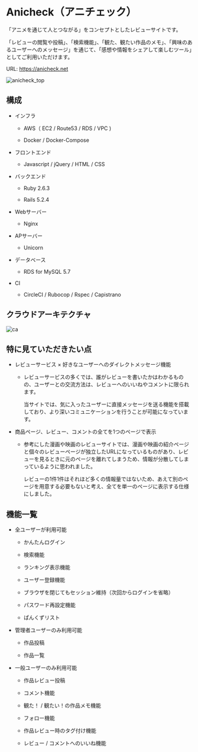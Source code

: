 # Anicheck（アニチェック）

「アニメを通じて人とつながる」をコンセプトとしたレビューサイトです。

「レビューの閲覧や投稿」、「検索機能」、「観た、観たい作品のメモ」、「興味のあるユーザーへのメッセージ」を通じて、「感想や情報をシェアして楽しむツール」としてご利用いただけます。

URL: https://anicheck.net

![anicheck_top](https://user-images.githubusercontent.com/66544830/95273672-9abe5b00-087e-11eb-8d59-e21dc4b5d0d0.png)

## 構成

* インフラ

  - AWS（ EC2 / Route53 / RDS / VPC )

  - Docker / Docker-Compose

* フロントエンド

  - Javascript / jQuery / HTML / CSS

* バックエンド

  - Ruby 2.6.3

  - Rails 5.2.4

* Webサーバー

  - Nginx

* APサーバー

  - Unicorn

* データベース

  - RDS for MySQL 5.7

* CI
  - CircleCI / Rubocop / Rspec / Capistrano

## クラウドアーキテクチャ

![ca](https://user-images.githubusercontent.com/66544830/95276093-34890680-0885-11eb-9128-bbe124d73dad.png)

## 特に見ていただきたい点

* レビューサービス × 好きなユーザーへのダイレクトメッセージ機能

  - レビューサービスの多くでは、誰がレビューを書いたかはわかるものの、ユーザーとの交流方法は、レビューへのいいねやコメントに限られます。

    当サイトでは、気に入ったユーザーに直接メッセージを送る機能を搭載しており、より深いコミュニケーションを行うことが可能になっています。

* 商品ページ、レビュー、コメントの全てを1つのページで表示

  - 参考にした漫画や映画のレビューサイトでは、漫画や映画の紹介ページと個々のレビューページが独立したURLになっているものがあり、レビューを見るときに元のページを離れてしまうため、情報が分散してしまっているように思われました。

      レビューの1件1件はそれほど多くの情報量ではないため、あえて別のページを用意する必要もないと考え、全てを単一のページに表示する仕様にしました。

## 機能一覧

* 全ユーザーが利用可能

  - かんたんログイン

  - 検索機能

  - ランキング表示機能

  - ユーザー登録機能

  - ブラウザを閉じてもセッション維持（次回からログインを省略）

  - パスワード再設定機能

  - ぱんくずリスト

* 管理者ユーザーのみ利用可能

  - 作品投稿

  - 作品一覧

* 一般ユーザーのみ利用可能

  - 作品レビュー投稿

  - コメント機能

  - 観た！ / 観たい！の作品メモ機能

  - フォロー機能

  - 作品レビュー時のタグ付け機能

  - レビュー / コメントへのいいね機能

